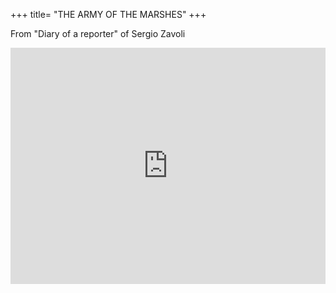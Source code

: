 +++
title= "THE ARMY OF THE MARSHES"
+++

From "Diary of a reporter" of Sergio Zavoli

<div style="padding:75% 0 0 0;position:relative;"><iframe src="https://player.vimeo.com/video/791825795?h=15f34c0d2b&amp;badge=0&amp;autopause=0&amp;player_id=0&amp;app_id=58479" frameborder="0" allow="autoplay; fullscreen; picture-in-picture" allowfullscreen style="position:absolute;top:0;left:0;width:100%;height:100%;" title="L&amp;rsquo;armata delle valli. La Resistenza a Ravenna"></iframe></div><script src="https://player.vimeo.com/api/player.js"></script>